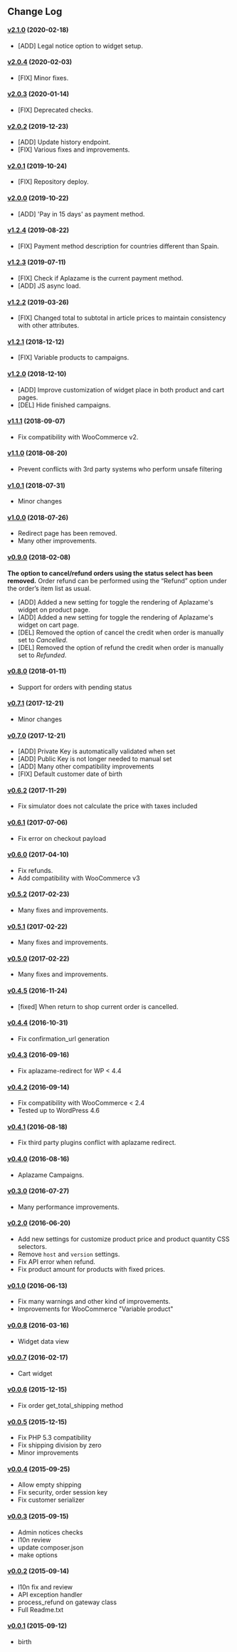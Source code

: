 ## Change Log

#### [v2.1.0](https://github.com/aplazame/woocommerce/tree/v2.1.0) (2020-02-18)

* [ADD] Legal notice option to widget setup.

#### [v2.0.4](https://github.com/aplazame/woocommerce/tree/v2.0.4) (2020-02-03)

* [FIX] Minor fixes.

#### [v2.0.3](https://github.com/aplazame/woocommerce/tree/v2.0.3) (2020-01-14)

* [FIX] Deprecated checks.

#### [v2.0.2](https://github.com/aplazame/woocommerce/tree/v2.0.2) (2019-12-23)

* [ADD] Update history endpoint.
* [FIX] Various fixes and improvements.

#### [v2.0.1](https://github.com/aplazame/woocommerce/tree/v2.0.1) (2019-10-24)

* [FIX] Repository deploy.

#### [v2.0.0](https://github.com/aplazame/woocommerce/tree/v2.0.0) (2019-10-22)

* [ADD] 'Pay in 15 days' as payment method.

#### [v1.2.4](https://github.com/aplazame/woocommerce/tree/v1.2.4) (2019-08-22)

* [FIX] Payment method description for countries different than Spain.

#### [v1.2.3](https://github.com/aplazame/woocommerce/tree/v1.2.3) (2019-07-11)

* [FIX] Check if Aplazame is the current payment method.
* [ADD] JS async load.

#### [v1.2.2](https://github.com/aplazame/woocommerce/tree/v1.2.2) (2019-03-26)

* [FIX] Changed total to subtotal in article prices to maintain consistency with other attributes.

#### [v1.2.1](https://github.com/aplazame/woocommerce/tree/v1.2.1) (2018-12-12)

* [FIX] Variable products to campaigns.

#### [v1.2.0](https://github.com/aplazame/woocommerce/tree/v1.2.0) (2018-12-10)

* [ADD] Improve customization of widget place in both product and cart pages.
* [DEL] Hide finished campaigns.

#### [v1.1.1](https://github.com/aplazame/woocommerce/tree/v1.1.1) (2018-09-07)

* Fix compatibility with WooCommerce v2.

#### [v1.1.0](https://github.com/aplazame/woocommerce/tree/v1.1.0) (2018-08-20)

* Prevent conflicts with 3rd party systems who perform unsafe filtering

#### [v1.0.1](https://github.com/aplazame/woocommerce/tree/v1.0.1) (2018-07-31)

* Minor changes

#### [v1.0.0](https://github.com/aplazame/woocommerce/tree/v1.0.0) (2018-07-26)

* Redirect page has been removed.
* Many other improvements.

#### [v0.9.0](https://github.com/aplazame/woocommerce/tree/v0.9.0) (2018-02-08)

**The option to cancel/refund orders using the status select has been removed.**
Order refund can be performed using the “Refund” option under the order’s item list as usual.

* [ADD] Added a new setting for toggle the rendering of Aplazame's widget on product page.
* [ADD] Added a new setting for toggle the rendering of Aplazame's widget on cart page.
* [DEL] Removed the option of cancel the credit when order is manually set to *Cancelled*.
* [DEL] Removed the option of refund the credit when order is manually set to *Refunded*.

#### [v0.8.0](https://github.com/aplazame/woocommerce/tree/v0.8.0) (2018-01-11)

* Support for orders with pending status

#### [v0.7.1](https://github.com/aplazame/woocommerce/tree/v0.7.1) (2017-12-21)

* Minor changes

#### [v0.7.0](https://github.com/aplazame/woocommerce/tree/v0.7.0) (2017-12-21)

* [ADD] Private Key is automatically validated when set
* [ADD] Public Key is not longer needed to manual set
* [ADD] Many other compatibility improvements
* [FIX] Default customer date of birth

#### [v0.6.2](https://github.com/aplazame/woocommerce/tree/v0.6.2) (2017-11-29)

* Fix simulator does not calculate the price with taxes included

#### [v0.6.1](https://github.com/aplazame/woocommerce/tree/v0.6.1) (2017-07-06)

* Fix error on checkout payload

#### [v0.6.0](https://github.com/aplazame/woocommerce/tree/v0.6.0) (2017-04-10)

* Fix refunds.
* Add compatibility with WooCommerce v3

#### [v0.5.2](https://github.com/aplazame/woocommerce/tree/v0.5.2) (2017-02-23)

* Many fixes and improvements.

#### [v0.5.1](https://github.com/aplazame/woocommerce/tree/v0.5.1) (2017-02-22)

* Many fixes and improvements.

#### [v0.5.0](https://github.com/aplazame/woocommerce/tree/v0.5.0) (2017-02-22)

* Many fixes and improvements.

#### [v0.4.5](https://github.com/aplazame/woocommerce/tree/v0.4.5) (2016-11-24)

* [fixed] When return to shop current order is cancelled.

#### [v0.4.4](https://github.com/aplazame/woocommerce/tree/v0.4.4) (2016-10-31)

* Fix confirmation_url generation

#### [v0.4.3](https://github.com/aplazame/woocommerce/tree/v0.4.3) (2016-09-16)

* Fix aplazame-redirect for WP < 4.4

#### [v0.4.2](https://github.com/aplazame/woocommerce/tree/v0.4.2) (2016-09-14)

* Fix compatibility with WooCommerce < 2.4
* Tested up to WordPress 4.6

#### [v0.4.1](https://github.com/aplazame/woocommerce/tree/v0.4.1) (2016-08-18)

* Fix third party plugins conflict with aplazame redirect.

#### [v0.4.0](https://github.com/aplazame/woocommerce/tree/v0.4.0) (2016-08-16)

* Aplazame Campaigns.

#### [v0.3.0](https://github.com/aplazame/woocommerce/tree/v0.3.0) (2016-07-27)

* Many performance improvements.

#### [v0.2.0](https://github.com/aplazame/woocommerce/tree/v0.2.0) (2016-06-20)

* Add new settings for customize product price and product quantity CSS selectors.
* Remove `host` and `version` settings.
* Fix API error when refund.
* Fix product amount for products with fixed prices.

#### [v0.1.0](https://github.com/aplazame/woocommerce/tree/v0.1.0) (2016-06-13)

* Fix many warnings and other kind of improvements.
* Improvements for WooCommerce "Variable product"

#### [v0.0.8](https://github.com/aplazame/woocommerce/tree/v0.0.8) (2016-03-16)

* Widget data view

#### [v0.0.7](https://github.com/aplazame/woocommerce/tree/v0.0.7) (2016-02-17)

* Cart widget

#### [v0.0.6](https://github.com/aplazame/woocommerce/tree/v0.0.6) (2015-12-15)

* Fix order get_total_shipping method

#### [v0.0.5](https://github.com/aplazame/woocommerce/tree/v0.0.5) (2015-12-15)

* Fix PHP 5.3 compatibility
* Fix shipping division by zero
* Minor improvements

#### [v0.0.4](https://github.com/aplazame/woocommerce/tree/v0.0.4) (2015-09-25)

* Allow empty shipping
* Fix security, order session key
* Fix customer serializer

#### [v0.0.3](https://github.com/aplazame/woocommerce/tree/v0.0.3) (2015-09-15)

* Admin notices checks
* l10n review
* update composer.json
* make options


#### [v0.0.2](https://github.com/aplazame/woocommerce/tree/v0.0.2) (2015-09-14)

* l10n fix and review
* API exception handler
* process_refund on gateway class
* Full Readme.txt

#### [v0.0.1](https://github.com/aplazame/woocommerce/tree/v0.0.1) (2015-09-12)

* birth
